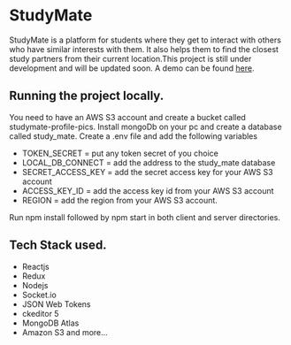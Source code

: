 # StudyMate
StudyMate is a platform for students where they get to interact with others who have similar interests with them. 
It also helps them to find the closest study partners from their current location.This project is still under development and will be updated soon.
A demo can be found [here](https://tafadzwa-study-mate.herokuapp.com/). 

## Running the project locally.
You need to have an AWS S3 account and create a bucket called studymate-profile-pics. Install mongoDb on your pc and create a database called study_mate. 
Create a .env file and add the following variables
* TOKEN_SECRET = put any token secret of you choice
* LOCAL_DB_CONNECT = add the address to the study_mate database
* SECRET_ACCESS_KEY = add the secret access key for your AWS S3 account
* ACCESS_KEY_ID = add the access key id from your AWS S3 account
* REGION = add the region from your AWS S3 account.

Run npm install followed by npm start in both client and server directories. 

## Tech Stack used.
* Reactjs
* Redux
* Nodejs
* Socket.io
* JSON Web Tokens
* ckeditor 5
* MongoDB Atlas
* Amazon S3 and more...
